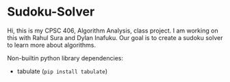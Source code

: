 # Sudoku-Solver
Hi, this is my CPSC 406, Algorithm Analysis, class project. I am working on this with Rahul Sura and Dylan Inafuku. Our goal is to create a sudoku solver to learn more about algorithms.

Non-builtin python library dependencies:
- tabulate (`pip install tabulate`)
